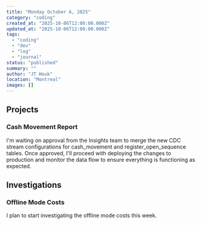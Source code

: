 ```yaml
---
title: "Monday October 6, 2025"
category: "coding"
created_at: "2025-10-06T12:00:00.000Z"
updated_at: "2025-10-06T12:00:00.000Z"
tags:
  - "coding"
  - "dev"
  - "log"
  - "journal"
status: "published"
summary: ""
author: "JT Houk"
location: "Montreal"
images: []
---
```


## Projects

### Cash Movement Report

I'm waiting on approval from the Insights team to merge the new CDC stream configurations for cash_movement and register_open_sequence tables.
Once approved, I'll proceed with deploying the changes to production and monitor the data flow to ensure everything is functioning as expected.

## Investigations

### Offline Mode Costs

I plan to start investigating the offline mode costs this week.
